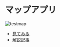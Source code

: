 # マップアプリ

![testmap](https://user-images.githubusercontent.com/1715217/125866575-f0ae33c4-da05-4f9d-9907-51346eb75fce.jpg)

- [見てみる](https://code4fukui.github.io/map/)
- [解説記事](https://fukuno.jig.jp/3277)


